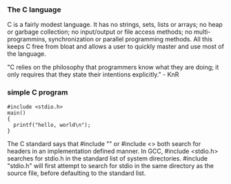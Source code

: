 ### The C language
C is a fairly modest language. It has no strings, sets, lists or arrays; no heap or garbage collection;
no input/output or file access methods; no multi-programmins, synchronization or parallel programming 
methods. All this keeps C free from bloat and allows a user to quickly master and use most of the language.

"C relies on the philosophy that programmers know what they are doing; it only requires that they state
their intentions explicitly." - KnR


### simple C program
```
#include <stdio.h>
main()
{
  printf("hello, world\n");
}
```

The C standard says that #include "" or #include <> both search for headers in an implementation defined manner.
In GCC, #include <stdio.h> searches for stdio.h in the standard list of system directories. #include "stdio.h"
will first attempt to search for stdio in the same directory as the source file, before defaulting to the
standard list.

